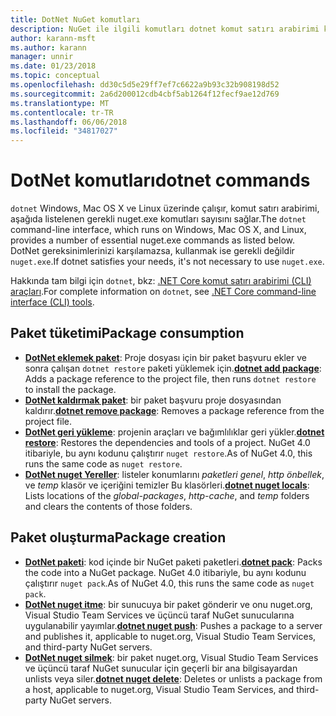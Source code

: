 ```yaml
---
title: DotNet NuGet komutları
description: NuGet ile ilgili komutları dotnet komut satırı arabirimi kullanarak için kısa bir başvuru.
author: karann-msft
ms.author: karann
manager: unnir
ms.date: 01/23/2018
ms.topic: conceptual
ms.openlocfilehash: dd30c5d5e29ff7ef7c6622a9b93c32b908198d52
ms.sourcegitcommit: 2a6d200012cdb4cbf5ab1264f12fecf9ae12d769
ms.translationtype: MT
ms.contentlocale: tr-TR
ms.lasthandoff: 06/06/2018
ms.locfileid: "34817027"
---
```

# <a name="dotnet-commands"></a><span data-ttu-id="b85e1-103">DotNet komutları</span><span class="sxs-lookup"><span data-stu-id="b85e1-103">dotnet commands</span></span>

<span data-ttu-id="b85e1-104">`dotnet` Windows, Mac OS X ve Linux üzerinde çalışır, komut satırı arabirimi, aşağıda listelenen gerekli nuget.exe komutları sayısını sağlar.</span><span class="sxs-lookup"><span data-stu-id="b85e1-104">The `dotnet` command-line interface, which runs on Windows, Mac OS X, and Linux, provides a number of essential nuget.exe commands as listed below.</span></span> <span data-ttu-id="b85e1-105">DotNet gereksinimlerinizi karşılamazsa, kullanmak ise gerekli değildir `nuget.exe`.</span><span class="sxs-lookup"><span data-stu-id="b85e1-105">If dotnet satisfies your needs, it's not necessary to use `nuget.exe`.</span></span>

<span data-ttu-id="b85e1-106">Hakkında tam bilgi için `dotnet`, bkz: [.NET Core komut satırı arabirimi (CLI) araçları](/dotnet/core/tools/?tabs=netcore2x).</span><span class="sxs-lookup"><span data-stu-id="b85e1-106">For complete information on `dotnet`, see [.NET Core command-line interface (CLI) tools](/dotnet/core/tools/?tabs=netcore2x).</span></span>

## <a name="package-consumption"></a><span data-ttu-id="b85e1-107">Paket tüketimi</span><span class="sxs-lookup"><span data-stu-id="b85e1-107">Package consumption</span></span>

- <span data-ttu-id="b85e1-108">[**DotNet eklemek paket**](/dotnet/core/tools/dotnet-add-package): Proje dosyası için bir paket başvuru ekler ve sonra çalışan `dotnet restore` paketi yüklemek için.</span><span class="sxs-lookup"><span data-stu-id="b85e1-108">[**dotnet add package**](/dotnet/core/tools/dotnet-add-package): Adds a package reference to the project file, then runs `dotnet restore` to install the package.</span></span>
- <span data-ttu-id="b85e1-109">[**DotNet kaldırmak paket**](/dotnet/core/tools/dotnet-remove-package): bir paket başvuru proje dosyasından kaldırır.</span><span class="sxs-lookup"><span data-stu-id="b85e1-109">[**dotnet remove package**](/dotnet/core/tools/dotnet-remove-package): Removes a package reference from the project file.</span></span>
- <span data-ttu-id="b85e1-110">[**DotNet geri yükleme**](/dotnet/core/tools/dotnet-restore?tabs=netcore2x): projenin araçları ve bağımlılıklar geri yükler.</span><span class="sxs-lookup"><span data-stu-id="b85e1-110">[**dotnet restore**](/dotnet/core/tools/dotnet-restore?tabs=netcore2x): Restores the dependencies and tools of a project.</span></span> <span data-ttu-id="b85e1-111">NuGet 4.0 itibariyle, bu aynı kodunu çalıştırır `nuget restore`.</span><span class="sxs-lookup"><span data-stu-id="b85e1-111">As of NuGet 4.0, this runs the same code as `nuget restore`.</span></span>
- <span data-ttu-id="b85e1-112">[**DotNet nuget Yereller**](/dotnet/core/tools/dotnet-nuget-locals): listeler konumlarını *paketleri genel*, *http önbellek*, ve *temp* klasör ve içeriğini temizler Bu klasörleri.</span><span class="sxs-lookup"><span data-stu-id="b85e1-112">[**dotnet nuget locals**](/dotnet/core/tools/dotnet-nuget-locals): Lists locations of the *global-packages*, *http-cache*, and *temp* folders and clears the contents of those folders.</span></span>

## <a name="package-creation"></a><span data-ttu-id="b85e1-113">Paket oluşturma</span><span class="sxs-lookup"><span data-stu-id="b85e1-113">Package creation</span></span>

- <span data-ttu-id="b85e1-114">[**DotNet paketi**](/dotnet/core/tools/dotnet-pack?tabs=netcore2x): kod içinde bir NuGet paketi paketleri.</span><span class="sxs-lookup"><span data-stu-id="b85e1-114">[**dotnet pack**](/dotnet/core/tools/dotnet-pack?tabs=netcore2x): Packs the code into a NuGet package.</span></span> <span data-ttu-id="b85e1-115">NuGet 4.0 itibariyle, bu aynı kodunu çalıştırır `nuget pack`.</span><span class="sxs-lookup"><span data-stu-id="b85e1-115">As of NuGet 4.0, this runs the same code as `nuget pack`.</span></span>
- <span data-ttu-id="b85e1-116">[**DotNet nuget itme**](/dotnet/core/tools/dotnet-nuget-push): bir sunucuya bir paket gönderir ve onu nuget.org, Visual Studio Team Services ve üçüncü taraf NuGet sunucularına uygulanabilir yayımlar.</span><span class="sxs-lookup"><span data-stu-id="b85e1-116">[**dotnet nuget push**](/dotnet/core/tools/dotnet-nuget-push): Pushes a package to a server and publishes it, applicable to nuget.org, Visual Studio Team Services, and third-party NuGet servers.</span></span>
- <span data-ttu-id="b85e1-117">[**DotNet nuget silmek**](/dotnet/core/tools/dotnet-nuget-delete): bir paket nuget.org, Visual Studio Team Services ve üçüncü taraf NuGet sunucular için geçerli bir ana bilgisayardan unlists veya siler.</span><span class="sxs-lookup"><span data-stu-id="b85e1-117">[**dotnet nuget delete**](/dotnet/core/tools/dotnet-nuget-delete): Deletes or unlists a package from a host, applicable to nuget.org, Visual Studio Team Services, and third-party NuGet servers.</span></span>
